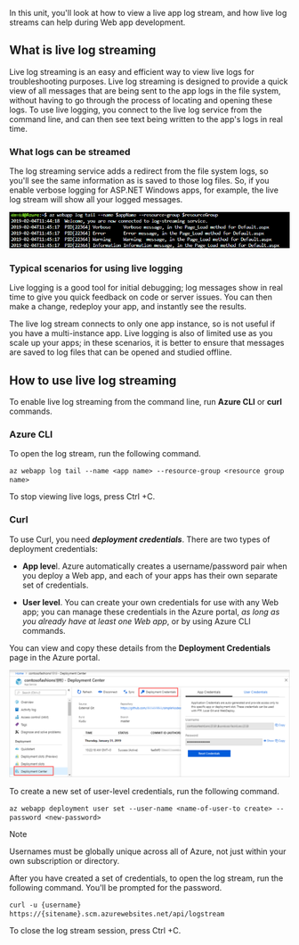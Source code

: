 In this unit, you'll look at how to view a live app log stream, and how live log streams can help during Web app development. 

## What is live log streaming
Live log streaming is an easy and efficient way to view live logs for troubleshooting purposes. Live log streaming is designed to provide a quick view of all messages that are being sent to the app logs in the file system, without having to go through the process of locating and opening these logs. To use live logging, you connect to the live log service from the command line, and can then see text being written to the app's logs in real time.

### What logs can be streamed
The log streaming service adds a redirect from the file system logs, so you'll see the same information as is saved to those log files. So, if you enable verbose logging for ASP.NET Windows apps, for example, the live log stream will show all your logged messages.

![Screenshot of a live log stream with sample data from an ASP.NET website including the process id, error severity and full error message.](../media/4-live-log-stream.png)

### Typical scenarios for using live logging
Live logging is a good tool for initial debugging; log messages show in real time to give you quick feedback on code or server issues. You can then make a change, redeploy your app, and instantly see the results.

The live log stream connects to only one app instance, so is not useful if you have a multi-instance app. Live logging is also of limited use as you scale up your apps; in these scenarios, it is better to ensure that messages are saved to log files that can be opened and studied offline.

## How to use live log streaming
To enable live log streaming from the command line, run **Azure CLI** or **curl** commands.

### Azure CLI

To open the log stream, run the following command.

```
az webapp log tail --name <app name> --resource-group <resource group name>
```

To stop viewing live logs, press Ctrl +C.

### Curl
To use Curl, you need **_deployment credentials_**. There are two types of deployment credentials:

- **App leve**l. Azure automatically creates a username/password pair when you deploy a Web app, and each of your apps has their own separate set of credentials.

- **User level**. You can create your own credentials for use with any Web app; you can manage these credentials in the Azure portal, *as long as you already have at least one Web app*, or by using Azure CLI commands.

You can view and copy these details from the **Deployment Credentials** page in the Azure portal.

![Screenshot of the deployment center detail pane with the App deployment credentials dialog displayed.](../media/4-deployment-credentials.png)

To create a new set of user-level credentials, run the following command.

```
az webapp deployment user set --user-name <name-of-user-to create> --password <new-password>
```

> [!NOTE]
> Usernames must be globally unique across all of Azure, not just within your own subscription or directory.

After you have created a set of credentials, to open the log stream, run the following command. You'll be prompted for the password.

```azcli
curl -u {username} https://{sitename}.scm.azurewebsites.net/api/logstream
```

To close the log stream session, press Ctrl +C.
